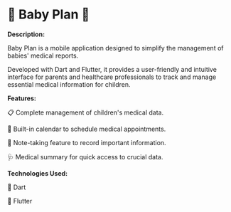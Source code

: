 # 🍼 Baby Plan 📱

**Description:** 

Baby Plan is a mobile application designed to simplify the management of babies' medical reports. 

Developed with Dart and Flutter, it provides a user-friendly and intuitive interface for parents and healthcare professionals to track and manage essential medical information for children.

**Features:**

📋 Complete management of children's medical data.

📅 Built-in calendar to schedule medical appointments.

📝 Note-taking feature to record important information.

🩺 Medical summary for quick access to crucial data.

**Technologies Used:**

🔷 Dart

🔷 Flutter



